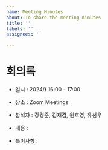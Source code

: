 ```yaml
---
name: Meeting Minutes
about: To share the meeting minutes
title: ''
labels: ''
assignees: ''

---
```


# 회의록

* 일시 : 2024/__/__ 16:00 - 17:00
* 장소 : Zoom Meetings
* 참석자 : 강경준, 김재겸, 원호영, 유선우

* 내용 :

* 특이사항 :
